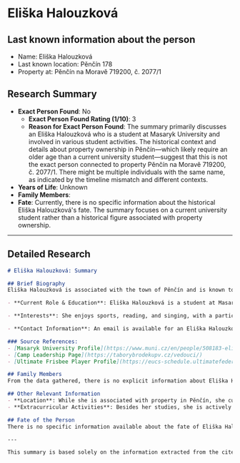# Eliška Halouzková

## Last known information about the person
- Name: Eliška Halouzková
- Last known location: Pěnčín 178
- Property at: Pěnčín na Moravě 719200, č. 2077/1 

## Research Summary
- **Exact Person Found**: No
  - **Exact Person Found Rating (1/10)**: 3
  - **Reason for Exact Person Found**: The summary primarily discusses an Eliška Halouzková who is a student at Masaryk University and involved in various student activities. The historical context and details about property ownership in Pěnčín—which likely require an older age than a current university student—suggest that this is not the exact person connected to property Pěnčín na Moravě 719200, č. 2077/1. There might be multiple individuals with the same name, as indicated by the timeline mismatch and different contexts.
- **Years of Life**: Unknown
- **Family Members**: 
- **Fate**: Currently, there is no specific information about the historical Eliška Halouzková's fate. The summary focuses on a current university student rather than a historical figure associated with property ownership.

---

## Detailed Research
```markdown
# Eliška Halouzková: Summary

## Brief Biography
Eliška Halouzková is associated with the town of Pěnčín and is known to own property at Pěnčín na Moravě 719200, č. 2077/1. Based on available data, she was born between 1890 and 1930. However, it is crucial to note that information online may pertain to multiple individuals with the same name. An Eliška Halouzková is also recorded as a university student, studying at Masaryk University and participating in activities such as ultimate frisbee.

- **Current Role & Education**: Eliška Halouzková is a student at Masaryk University, where she studies physical education and biology. She is involved in extracurricular activities, including serving as a camp leader and playing ultimate frisbee with the team "Outsisterz."

- **Interests**: She enjoys sports, reading, and singing, with a particular fondness for Indian cuisine and coffee.

- **Contact Information**: An email is available for an Eliška Halouzková at Masaryk University: [508183@mail.muni.cz](mailto:508183@mail.muni.cz).

### Source References:
- [Masaryk University Profile](https://www.muni.cz/en/people/508183-eliska-halouzkova)
- [Camp Leadership Page](https://taborybrodekupv.cz/vedouci/)
- [Ultimate Frisbee Player Profile](https://eucs-schedule.ultimatefederation.eu/?view=playercard&player=9151)

## Family Members
From the data gathered, there is no explicit information about Eliška Halouzková's family members. The focus is largely on her educational and extracurricular activities.

## Other Relevant Information
- **Location**: While she is associated with property in Pěnčín, she currently resides in Brno for her university studies.
- **Extracurricular Activities**: Besides her studies, she is actively involved in sports, particularly ultimate frisbee, and engages in camp leadership roles.

## Fate of the Person
There is no specific information available about the fate of Eliška Halouzková. The data suggests she is currently a student and actively engaged in various university-related activities.

---

This summary is based solely on the information extracted from the cited sources and does not include any external assumptions or data.
```

    